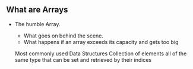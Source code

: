 ## What are Arrays
 - The humble Array.
    - What goes on behind the scene.
    - What happens if an array exceeds its capacity and gets too big

    Most commonly used Data Structures
   Collection of elements all of the same type that can be set and retrieved by their indices
    
